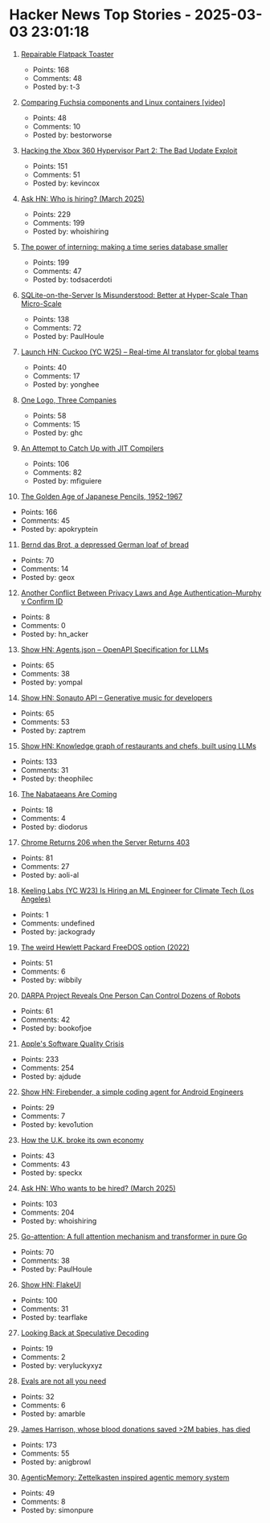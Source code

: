 # Hacker News Top Stories - 2025-03-03 23:01:18

1. [Repairable Flatpack Toaster](https://www.kaseyhou.com/#/repairable-flatpack-toaster/)
   - Points: 168
   - Comments: 48
   - Posted by: t-3

2. [Comparing Fuchsia components and Linux containers [video]](https://fosdem.org/2025/schedule/event/fosdem-2025-5381-comparing-fuchsia-components-and-linux-containers/)
   - Points: 48
   - Comments: 10
   - Posted by: bestorworse

3. [Hacking the Xbox 360 Hypervisor Part 2: The Bad Update Exploit](https://icode4.coffee/?p=1081)
   - Points: 151
   - Comments: 51
   - Posted by: kevincox

4. [Ask HN: Who is hiring? (March 2025)](undefined)
   - Points: 229
   - Comments: 199
   - Posted by: whoishiring

5. [The power of interning: making a time series database smaller](https://gendignoux.com/blog/2025/03/03/rust-interning-2000x.html)
   - Points: 199
   - Comments: 47
   - Posted by: todsacerdoti

6. [SQLite-on-the-Server Is Misunderstood: Better at Hyper-Scale Than Micro-Scale](https://rivet.gg/blog/2025-02-16-sqlite-on-the-server-is-misunderstood)
   - Points: 138
   - Comments: 72
   - Posted by: PaulHoule

7. [Launch HN: Cuckoo (YC W25) – Real-time AI translator for global teams](undefined)
   - Points: 40
   - Comments: 17
   - Posted by: yonghee

8. [One Logo, Three Companies](https://estilofilos.blogspot.com/2016/03/one-logo-three-companies-i.html)
   - Points: 58
   - Comments: 15
   - Posted by: ghc

9. [An Attempt to Catch Up with JIT Compilers](https://arxiv.org/abs/2502.20547)
   - Points: 106
   - Comments: 82
   - Posted by: mfiguiere

10. [The Golden Age of Japanese Pencils, 1952-1967](https://notes.stlartsupply.com/the-golden-age-of-japanese-pencils-1952-1967/)
   - Points: 166
   - Comments: 45
   - Posted by: apokryptein

11. [Bernd das Brot, a depressed German loaf of bread](https://apnews.com/article/bernd-das-brot-germany-582397aa7e741b56f0228feeece35a0d)
   - Points: 70
   - Comments: 14
   - Posted by: geox

12. [Another Conflict Between Privacy Laws and Age Authentication–Murphy v Confirm ID](https://blog.ericgoldman.org/archives/2025/02/another-conflict-between-privacy-laws-and-age-authentication-murphy-v-confirm-id.htm)
   - Points: 8
   - Comments: 0
   - Posted by: hn_acker

13. [Show HN: Agents.json – OpenAPI Specification for LLMs](https://github.com/wild-card-ai/agents-json)
   - Points: 65
   - Comments: 38
   - Posted by: yompal

14. [Show HN: Sonauto API – Generative music for developers](https://sonauto.ai/developers)
   - Points: 65
   - Comments: 53
   - Posted by: zaptrem

15. [Show HN: Knowledge graph of restaurants and chefs, built using LLMs](https://theophilecantelob.re/blog/2025/foudinge/)
   - Points: 133
   - Comments: 31
   - Posted by: theophilec

16. [The Nabataeans Are Coming](https://www.historytoday.com/archive/behind-times/nabataeans-are-coming)
   - Points: 18
   - Comments: 4
   - Posted by: diodorus

17. [Chrome Returns 206 when the Server Returns 403](https://aoli.al/blogs/chrome-bug/)
   - Points: 81
   - Comments: 27
   - Posted by: aoli-al

18. [Keeling Labs (YC W23) Is Hiring an ML Engineer for Climate Tech (Los Angeles)](https://www.keelinglabs.com/jobs)
   - Points: 1
   - Comments: undefined
   - Posted by: jackogrady

19. [The weird Hewlett Packard FreeDOS option (2022)](https://blog.tmm.cx/2022/05/15/the-very-weird-hewlett-packard-freedos-option/)
   - Points: 51
   - Comments: 6
   - Posted by: wibbily

20. [DARPA Project Reveals One Person Can Control Dozens of Robots](https://spectrum.ieee.org/darpa-robot)
   - Points: 61
   - Comments: 42
   - Posted by: bookofjoe

21. [Apple's Software Quality Crisis](https://www.eliseomartelli.it/blog/2025-03-02-apple-quality)
   - Points: 233
   - Comments: 254
   - Posted by: ajdude

22. [Show HN: Firebender, a simple coding agent for Android Engineers](https://docs.firebender.com/get-started/agent)
   - Points: 29
   - Comments: 7
   - Posted by: kevo1ution

23. [How the U.K. broke its own economy](https://www.theatlantic.com/ideas/archive/2025/03/uk-needs-abundance/681877/)
   - Points: 43
   - Comments: 43
   - Posted by: speckx

24. [Ask HN: Who wants to be hired? (March 2025)](undefined)
   - Points: 103
   - Comments: 204
   - Posted by: whoishiring

25. [Go-attention: A full attention mechanism and transformer in pure Go](https://github.com/takara-ai/go-attention)
   - Points: 70
   - Comments: 38
   - Posted by: PaulHoule

26. [Show HN: FlakeUI](https://github.com/tearflake/flake-ui)
   - Points: 100
   - Comments: 31
   - Posted by: tearflake

27. [Looking Back at Speculative Decoding](https://research.google/blog/looking-back-at-speculative-decoding/)
   - Points: 19
   - Comments: 2
   - Posted by: veryluckyxyz

28. [Evals are not all you need](https://www.marble.onl/posts/evals_are_not_all_you_need.html)
   - Points: 32
   - Comments: 6
   - Posted by: amarble

29. [James Harrison, whose blood donations saved >2M babies, has died](https://www.npr.org/2025/03/03/nx-s1-5316163/james-harrison-blood-donor)
   - Points: 173
   - Comments: 55
   - Posted by: anigbrowl

30. [AgenticMemory: Zettelkasten inspired agentic memory system](https://github.com/WujiangXu/AgenticMemory)
   - Points: 49
   - Comments: 8
   - Posted by: simonpure

